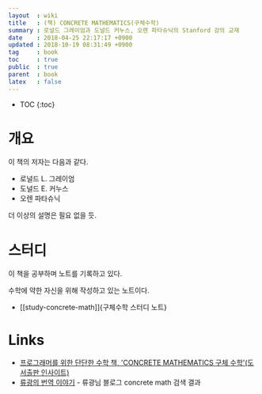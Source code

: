 ```yaml
---
layout  : wiki
title   : (책) CONCRETE MATHEMATICS(구체수학)
summary : 로널드 그레이엄과 도널드 커누스, 오렌 파타슈닉의 Stanford 강의 교재
date    : 2018-04-25 22:17:17 +0900
updated : 2018-10-19 08:31:49 +0900
tag     : book
toc     : true
public  : true
parent  : book
latex   : false
---
```

* TOC
{:toc}

# 개요

이 책의 저자는 다음과 같다.

* 로널드 L. 그레이엄
* 도널드 E. 커누스
* 오렌 파타슈닉

더 이상의 설명은 필요 없을 듯.

# 스터디

이 책을 공부하며 노트를 기록하고 있다.

수학에 약한 자신을 위해 작성하고 있는 노트이다.

* [[study-concrete-math]]{구체수학 스터디 노트}

# Links

* [프로그래머를 위한 단단한 수학 책, 'CONCRETE MATHEMATICS 구체 수학'(도서출판 인사이트)](http://www.insightbook.co.kr/12759 )
* [류광의 번역 이야기](http://occamsrazr.net/tt/search/concrete%20math ) - 류광님 블로그 concrete math 검색 결과

